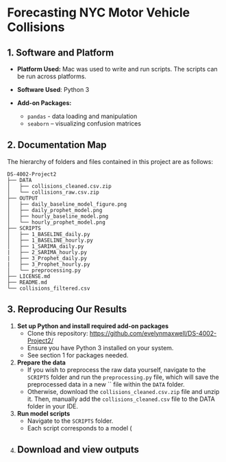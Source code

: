 # Forecasting NYC Motor Vehicle Collisions


## 1. Software and Platform
- **Platform Used:** Mac was used to write and run scripts. The scripts can be run across platforms.
- **Software Used**: Python 3
 
- **Add-on Packages:**  
  - `pandas` - data loading and manipulation
  - `seaborn` – visualizing confusion matrices


## 2. Documentation Map
The hierarchy of folders and files contained in this project are as follows:

```text
DS-4002-Project2
├── DATA
│   ├── collisions_cleaned.csv.zip
│   └── collisions_raw.csv.zip
├── OUTPUT
│   ├── daily_baseline_model_figure.png
│   ├── daily_prophet_model.png
│   ├── hourly_baseline_model.png
│   └── hourly_prophet_model.png
├── SCRIPTS
│   ├── 1_BASELINE_daily.py
│   ├── 1_BASELINE_hourly.py
│   ├── 1_SARIMA_daily.py
|   ├── 2_SARIMA_hourly.py
|   ├── 3_Prophet_daily.py
|   ├── 3_Prophet_hourly.py
│   └── preprocessing.py
├── LICENSE.md
├── README.md
└── collisions_filtered.csv

```

## 3. Reproducing Our Results
  1. **Set up Python and install required add-on packages**
     - Clone this repository: https://github.com/evelynmaxwell/DS-4002-Project2/
     - Ensure you have Python 3 installed on your system.
     - See section 1 for packages needed.
  2. **Prepare the data**
     - If you wish to preprocess the raw data yourself, navigate to the `SCRIPTS` folder and run the `preprocessing.py` file, which will save the preprocessed data in a new `` file within the `DATA` folder.
     - Otherwise, download the `collisions_cleaned.csv.zip` file and unzip it. Then, manually add the `collisions_cleaned.csv` file to the DATA folder in your IDE.
  4. **Run model scripts**
     - Navigate to the `SCRIPTS` folder.
     - Each script corresponds to a model (
  5. **Download and view outputs** 
     -

     
